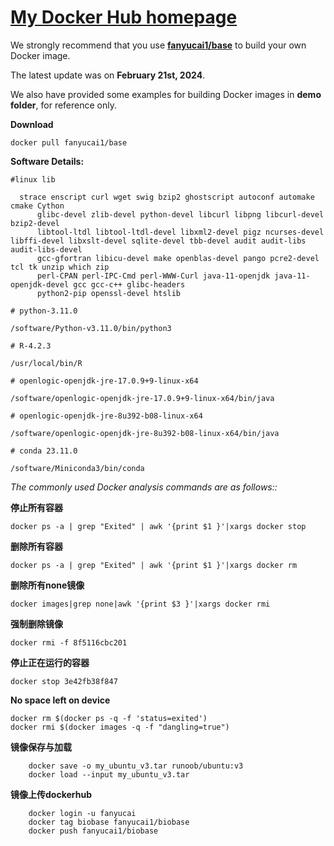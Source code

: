 # [My Docker Hub homepage](https://hub.docker.com/repositories/fanyucai1)

   We strongly recommend that you use **[fanyucai1/base](https://hub.docker.com/repository/docker/fanyucai1/base/general)** to build your own Docker image.
   
   The latest update was on **February 21st, 2024**.
   
   We also have provided some examples for building Docker images in **demo folder**, for reference only.

**Download**
```{.cs}
docker pull fanyucai1/base
```
**Software Details:**
```{.cs}
#linux lib

  strace enscript curl wget swig bzip2 ghostscript autoconf automake cmake Cython
      glibc-devel zlib-devel python-devel libcurl libpng libcurl-devel bzip2-devel
      libtool-ltdl libtool-ltdl-devel libxml2-devel pigz ncurses-devel libffi-devel libxslt-devel sqlite-devel tbb-devel audit audit-libs audit-libs-devel
      gcc-gfortran libicu-devel make openblas-devel pango pcre2-devel tcl tk unzip which zip
      perl-CPAN perl-IPC-Cmd perl-WWW-Curl java-11-openjdk java-11-openjdk-devel gcc gcc-c++ glibc-headers
      python2-pip openssl-devel htslib

# python-3.11.0

/software/Python-v3.11.0/bin/python3

# R-4.2.3

/usr/local/bin/R

# openlogic-openjdk-jre-17.0.9+9-linux-x64

/software/openlogic-openjdk-jre-17.0.9+9-linux-x64/bin/java

# openlogic-openjdk-jre-8u392-b08-linux-x64

/software/openlogic-openjdk-jre-8u392-b08-linux-x64/bin/java

# conda 23.11.0

/software/Miniconda3/bin/conda
```

*The commonly used Docker analysis commands are as follows::*

**停止所有容器**
```{.cs}
docker ps -a | grep "Exited" | awk '{print $1 }'|xargs docker stop
```
**删除所有容器**
```{.cs}
docker ps -a | grep "Exited" | awk '{print $1 }'|xargs docker rm
```
**删除所有none镜像**
```{.cs}
docker images|grep none|awk '{print $3 }'|xargs docker rmi
```
**强制删除镜像**
```{.cs}
docker rmi -f 8f5116cbc201
```
**停止正在运行的容器**
```{.cs}
docker stop 3e42fb38f847
```
**No space left on device**
```{.cs}
docker rm $(docker ps -q -f 'status=exited')
docker rmi $(docker images -q -f "dangling=true")
```
**镜像保存与加载**
```{.cs}
    docker save -o my_ubuntu_v3.tar runoob/ubuntu:v3
    docker load --input my_ubuntu_v3.tar
```
**镜像上传dockerhub**
```{.cs}
    docker login -u fanyucai
    docker tag biobase fanyucai1/biobase
    docker push fanyucai1/biobase
```

